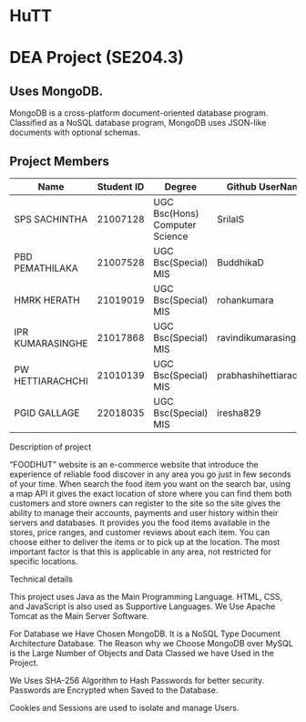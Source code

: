 # HuTT 
# DEA Project (SE204.3)

## Uses MongoDB.
MongoDB is a cross-platform document-oriented database program. Classified as a NoSQL database program, MongoDB uses JSON-like documents with optional schemas.

## Project Members
| Name| Student ID | Degree | Github UserName |
|--|--|--|--|
| SPS SACHINTHA | 21007128 | UGC Bsc(Hons) Computer Science| SrilalS |
| PBD PEMATHILAKA | 21007528 | UGC Bsc(Special) MIS| BuddhikaD |
| HMRK HERATH | 21019019| UGC Bsc(Special) MIS| rohankumara |
| IPR KUMARASINGHE | 21017868 | UGC Bsc(Special) MIS| ravindikumarasinghe |
| PW HETTIARACHCHI | 21010139| UGC Bsc(Special) MIS|prabhashihettiarachchi| |
| PGID GALLAGE | 22018035| UGC Bsc(Special) MIS|iresha829|


Description of project

“FOODHUT” website is an e-commerce website that introduce the experience of reliable food discover in any area you go just in few seconds of your time. When search the food item you want on the search bar, using a map API it gives the exact location of store where you can find them both customers and store owners can register to the site so the site gives the ability to manage their accounts, payments and user history within their servers and databases. It provides you the food items available in the stores, price ranges, and customer reviews about each item. You can choose either to deliver the items or to pick up at the location. The most important factor is that this is applicable in any area, not restricted for specific locations.

Technical details

This project uses Java as the Main Programming Language. HTML, CSS, and JavaScript is also used as Supportive Languages. We Use Apache Tomcat as the Main Server Software.

For Database we Have Chosen MongoDB. It is a NoSQL Type Document Architecture Database. The Reason why we Choose MongoDB over MySQL is the Large Number of Objects and Data Classed we have Used in the Project.

We Uses SHA-256 Algorithm to Hash Passwords for better security. Passwords are Encrypted when Saved to the Database.

Cookies and Sessions are used to isolate and manage Users.
